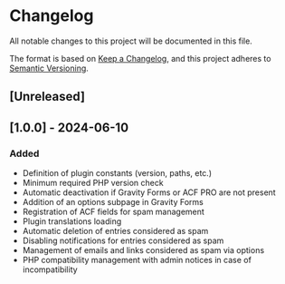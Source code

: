 # Changelog

All notable changes to this project will be documented in this file.

The format is based on [Keep a Changelog](https://keepachangelog.com/en/1.0.0/),
and this project adheres to [Semantic Versioning](https://semver.org/spec/v2.0.0.html).

## [Unreleased]

## [1.0.0] - 2024-06-10
### Added
- Definition of plugin constants (version, paths, etc.)
- Minimum required PHP version check
- Automatic deactivation if Gravity Forms or ACF PRO are not present
- Addition of an options subpage in Gravity Forms
- Registration of ACF fields for spam management
- Plugin translations loading
- Automatic deletion of entries considered as spam
- Disabling notifications for entries considered as spam
- Management of emails and links considered as spam via options
- PHP compatibility management with admin notices in case of incompatibility